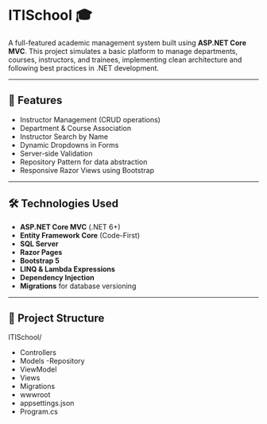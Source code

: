 # ITISchool 🎓

A full-featured academic management system built using **ASP.NET Core MVC**. This project simulates a basic platform to manage departments, courses, instructors, and trainees, implementing clean architecture and following best practices in .NET development.

---

## 📌 Features

- Instructor Management (CRUD operations)
- Department & Course Association
- Instructor Search by Name
- Dynamic Dropdowns in Forms
- Server-side Validation
- Repository Pattern for data abstraction
- Responsive Razor Views using Bootstrap

---

## 🛠️ Technologies Used

- **ASP.NET Core MVC** (.NET 6+)
- **Entity Framework Core** (Code-First)
- **SQL Server**
- **Razor Pages**
- **Bootstrap 5**
- **LINQ & Lambda Expressions**
- **Dependency Injection**
- **Migrations** for database versioning

---

## 📂 Project Structure
ITISchool/
- Controllers
- Models
-Repository
- ViewModel
- Views
- Migrations
- wwwroot
- appsettings.json
- Program.cs
